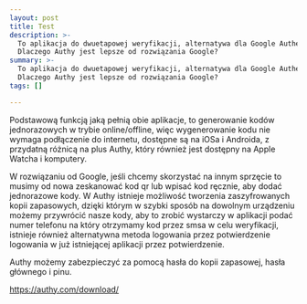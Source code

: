 ```yaml
---
layout: post
title: Test
description: >-
  To aplikacja do dwuetapowej weryfikacji, alternatywa dla Google Authenticator.
  Dlaczego Authy jest lepsze od rozwiązania Google?
summary: >-
  To aplikacja do dwuetapowej weryfikacji, alternatywa dla Google Authenticator.
  Dlaczego Authy jest lepsze od rozwiązania Google?
tags: []

---
```

<p>Podstawową funkcją jaką pełnią obie aplikacje, to generowanie kod&oacute;w jednorazowych w trybie online/offline, więc wygenerowanie kodu nie wymaga podłączenie do internetu, dostępne są na iOSa i Androida, z<br />przydatną r&oacute;żnicą na plus Authy, kt&oacute;ry r&oacute;wnież jest dostępny na Apple Watcha i komputery.</p>
<p>W rozwiązaniu od Google, jeśli chcemy skorzystać na innym sprzęcie to musimy od nowa zeskanować kod qr lub wpisać kod ręcznie, aby dodać jednorazowe kody. W Authy istnieje możliwość tworzenia zaszyfrowanych kopii zapasowych, dzięki kt&oacute;rym w szybki spos&oacute;b na dowolnym urządzeniu możemy przywr&oacute;cić nasze kody, aby to zrobić wystarczy w aplikacji podać numer telefonu na kt&oacute;ry otrzymamy kod przez smsa w celu weryfikacji, istnieje r&oacute;wnież alternatywna metoda logowania przez potwierdzenie logowania w już istniejącej aplikacji przez potwierdzenie.</p>
<p>Authy możemy zabezpieczyć za pomocą hasła do kopii zapasowej, hasła gł&oacute;wnego i pinu.</p>
<p><a href="https://authy.com/download/" target="_blank" rel="noopener">https://authy.com/download/</a></p>

